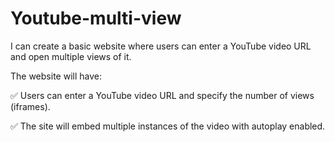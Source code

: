 # Youtube-multi-view
I can create a basic website where users can enter a YouTube video URL and open multiple views of it.

The website will have:

✅ Users can enter a YouTube video URL and specify the number of views (iframes).

✅ The site will embed multiple instances of the video with autoplay enabled.
